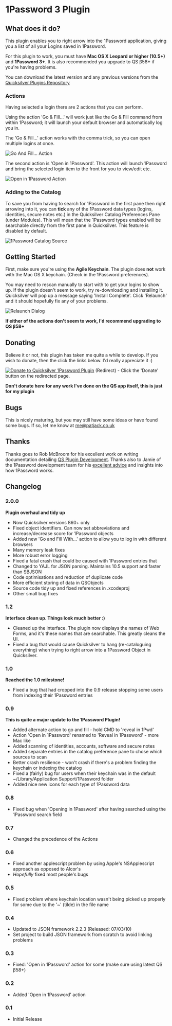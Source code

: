 # 1Password 3 Plugin 

## What does it do?

This plugin enables you to right arrow into the 1Password application, giving you a list of all your Logins saved in 1Password.

For this plugin to work, you must have **Mac OS X Leopard or higher (10.5+)** and **1Password 3+**. It is also recommended you upgrade to QS β58+ if you're having problems.

You can download the latest version and any previous versions from the [Quicksilver Plugins Repository](http://qsapp.com/plugins "Download")

### Actions

Having selected a login there are 2 actions that you can perform.

Using the action 'Go & Fill...' will work just like the Go & Fill command from within 1Password; it will launch your default browser and automatically log you in.

The 'Go & Fill...' action works with the comma trick, so you can open multiple logins at once.

![Go And Fill... Action](http://i42.tinypic.com/i35lig.jpg "Go And Fill... Action")


The second action is 'Open in 1Password'. This action will launch 1Password and bring the selected login item to the front for you to view/edit etc.

![Open in 1Password Action](http://i42.tinypic.com/wk62qd.jpg "Open in 1Password Action")


### Adding to the Catalog

To save you from having to search for 1Password in the first pane then right arrowing into it, you can **tick** any of the 1Password data types (logins, identities, secure notes etc.) in the Quicksilver Catalog Preferences Pane (under Modules). This will mean that the 1Password types enabled will be searchable directly from the first pane in Quicksilver. This feature is disabled by default.

![1Password Catalog Source](http://i.imgur.com/RDRP7.jpg "1Password Catalog Source")

## Getting Started

First, make sure you're using the **Agile Keychain**. The plugin does **not** work with the Mac OS X keychain. (Check in the 1Password preferences).

You may need to rescan manually to start with to get your logins to show up.
If the plugin doesn't seem to work, try re-downloading and installing it. Quicksilver will pop up a message saying 'Install Complete'.
Click 'Relaunch' and it should hopefully fix any of your problems.

![Relaunch Dialog](http://i43.tinypic.com/35bi0es.jpg "Relaunch Dialog")

**If either of the actions don't seem to work, I'd recommend upgrading to QS β58+**

## Donating

Believe it or not, this plugin has taken me quite a while to develop. If you wish to donate, then the click the links below. I'd really appreciate it :)

[![Donate to Quicksilver 1Password Plugin](https://www.paypal.com/en_GB/i/btn/btn_donate_LG.gif "Donate")](http://patjack.co.uk/donating-for-my-quicksilver-1password-plugin/)  (Redirect) - Click the 'Donate' button on the redirected page.

**Don't donate here for any work I've done on the QS app itself, this is just for my plugin**

## Bugs

This is nicely maturing, but you may still have some ideas or have found some bugs. If so, let me know at me@patjack.co.uk


## Thanks

Thanks goes to Rob McBroom for his excellent work on writing documentation detailing [QS Plugin Development](http://github.com/tiennou/blacktree-elements/blob/master/PluginDevelopmentReference/QuicksilverPlug-inReference.mdown).
Thanks also to Jamie of the 1Password development team for his [excellent advice](http://support.agilewebsolutions.com/showthread.php?21959-Developing-a-Quicksilver-Plugin-for-1Password) and insights into how 1Password works.

## Changelog

### 2.0.0
**Plugin overhaul and tidy up**

* Now Quicksilver versions ß60+ only
* Fixed object identifiers. Can now set abbreviations and increase/decrease score for 1Password objects
* Added new 'Go and Fill With...' action to allow you to log in with different browsers
* Many memory leak fixes
* More robust error logging
* Fixed a fatal crash that could be caused with 1Password entries that
* Changed to YAJL for JSON parsing. Maintains 10.5 support and faster than SBJSON
* Code optimisations and reduction of duplicate code
* More efficient storing of data in QSObjects
* Source code tidy up and fixed references in .xcodeproj
* Other small bug fixes

### 1.2
**Interface clean up. Things look much better :)**

* Cleaned up the interface. The plugin now displays the names of Web Forms, and it's these names that are searchable. This greatly cleans the UI.
* Fixed a bug that would cause Quicksilver to hang (re-cataloguing everything) when trying to right arrow into a 1Password Object in Quicksilver.

### 1.0
**Reached the 1.0 milestone!**

* Fixed a bug that had cropped into the 0.9 release stopping some users from indexing their 1Password entries

### 0.9
**This is quite a major update to the 1Password Plugin!**

* Added alternate action to go and fill - hold CMD to 'reveal in 1Pwd'
* Action 'Open in 1Password' renamed to 'Reveal in 1Password' - more Mac like
* Added scanning of identities, accounts, software and secure notes
* Added separate entries in the catalog preference pane to chose which sources to scan
* Better crash resilience - won't crash if there's a problem finding the keychain or indexing the catalog
* Fixed a (fairly) bug for users when their keychain was in the default ~/Library/Application Support/1Password folder
* Added nice new icons for each type of 1Password data

### 0.8
* Fixed bug when 'Opening in 1Password' after having searched using the 1Password search field

### 0.7
*  Changed the precedence of the Actions

### 0.6
* Fixed another applescript problem by using Apple's NSApplescript approach as opposed to Alcor's
* *Hopefully* fixed most people's bugs

### 0.5
* Fixed problem where keychain location wasn't being picked up properly for some due to the '~' (tilde) in the file name

### 0.4
*	Updated to JSON framework 2.2.3 (Released: 07/03/10)
*	Set project to build JSON framework from scratch to avoid linking problems

### 0.3
*	Fixed: 'Open in 1Password' action for some (make sure using latest QS β58+)

### 0.2
*	Added 'Open in 1Password' action

### 0.1
*	Initial Release